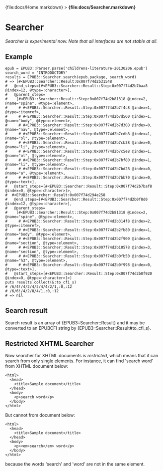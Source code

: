 {file:docs/Home.markdown} > **{file:docs/Searcher.markdown}**

Searcher
========

*Searcher is experimental now. Note that all interfaces are not stable at all.*

Example
-------

    epub = EPUB3::Parser.parse('childrens-literature-20130206.epub')
    search_word = 'INTRODUCTORY'
    results = EPUB3::Searcher.search(epub.package, search_word)
    # => [#<EPUB3::Searcher::Result:0x007f74d2b31548
    #   @end_steps=[#<EPUB3::Searcher::Result::Step:0x007f74d2b7baa8 @index=12, @type=:character>],
    #   @parent_steps=
    #    [#<EPUB3::Searcher::Result::Step:0x007f74d2b81318 @index=2, @name="spine", @type=:element>,
    #     # #<EPUB3::Searcher::Result::Step:0x007f74d2b7f4c8 @index=1, @type=:itemref>,
    #     # #<EPUB3::Searcher::Result::Step:0x007f74d2b7d560 @index=1, @name="body", @type=:element>,
    #     # #<EPUB3::Searcher::Result::Step:0x007f74d2b7d308 @index=0, @name="nav", @type=:element>,
    #     # #<EPUB3::Searcher::Result::Step:0x007f74d2b7cdb8 @index=1, @name="ol", @type=:element>,
    #     # #<EPUB3::Searcher::Result::Step:0x007f74d2b7cb38 @index=0, @name="li", @type=:element>,
    #     # #<EPUB3::Searcher::Result::Step:0x007f74d2b7c5e8 @index=1, @name="ol", @type=:element>,
    #     # #<EPUB3::Searcher::Result::Step:0x007f74d2b7bf80 @index=1, @name="li", @type=:element>,
    #     # #<EPUB3::Searcher::Result::Step:0x007f74d2b7bd28 @index=0, @name="a", @type=:element>,
    #     # #<EPUB3::Searcher::Result::Step:0x007f74d2b7bb70 @index=0, @type=:text>],
    #   @start_steps=[#<EPUB3::Searcher::Result::Step:0x007f74d2b7baf8 @index=0, @type=:character>]>,
    #  #<EPUB3::Searcher::Result:0x007f74d294e258
    #   @end_steps=[#<EPUB3::Searcher::Result::Step:0x007f74d2b0f8d0 @index=12, @type=:character>],
    #   @parent_steps=
    #    [#<EPUB3::Searcher::Result::Step:0x007f74d2b81318 @index=2, @name="spine", @type=:element>,
    #     # #<EPUB3::Searcher::Result::Step:0x007f74d2b314f8 @index=2, @type=:itemref>,
    #     # #<EPUB3::Searcher::Result::Step:0x007f74d2b2fb80 @index=1, @name="body", @type=:element>,
    #     # #<EPUB3::Searcher::Result::Step:0x007f74d2b2f900 @index=0, @name="section", @type=:element>,
    #     # #<EPUB3::Searcher::Result::Step:0x007f74d2b10578 @index=3, @name="section", @type=:element>,
    #     # #<EPUB3::Searcher::Result::Step:0x007f74d2b0fb50 @index=1, @name="h3", @type=:element>,
    #     # #<EPUB3::Searcher::Result::Step:0x007f74d2b0f998 @index=0, @type=:text>],
    #   @start_steps=[#<EPUB3::Searcher::Result::Step:0x007f74d2b0f920 @index=0, @type=:character>]>]
    puts results.collect(&:to_cfi_s)
    # /6/4!/4/2/4/2/4/4/2/1,:0,:12
    # /6/6!/4/2/8/4/1,:0,:12
    # => nil

Search result
-------------

Search result is an array of {EPUB3::Searcher::Result} and it may be converted to an EPUBCFI string by {EPUB3::Searcher::Result#to_cfi_s}.

Restricted XHTML Searcher
-------------------------

Now searcher for XHTML documents is *restricted*, which means that it can search from only single elements. For instance, it can find 'search word' from XHTML document below:

    <html>
      <head>
        <title>Sample document</title>
      </head>
      <body>
        <p>search word</p>
      </body>
    </html>

But cannot from document below:

    <html>
      <head>
        <title>Sample document</title>
      </head>
      <body>
        <p><em>search</em> word</p>
      </body>
    </html>

because the words 'search' and 'word' are not in the same element.
